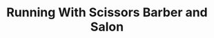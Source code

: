 ---
title: "Running With Scissors Barber and Salon"
url: /calgary/running-with-scissors-barber-and-salon/
shop: hairdresser
---